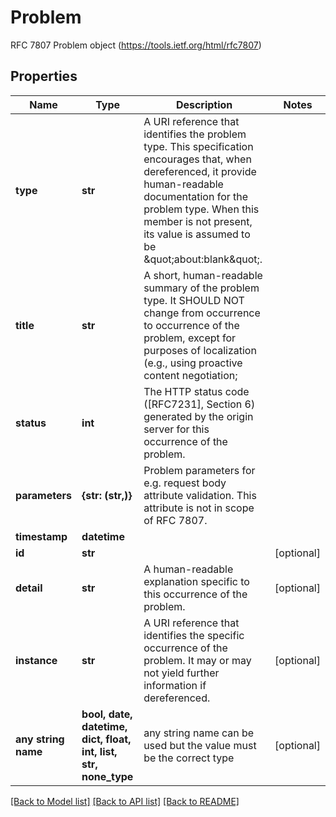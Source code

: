 # Problem

RFC 7807 Problem object (https://tools.ietf.org/html/rfc7807)

## Properties
Name | Type | Description | Notes
------------ | ------------- | ------------- | -------------
**type** | **str** | A URI reference that identifies the problem type. This specification encourages that, when dereferenced, it provide human-readable documentation for the problem type. When this member is not present, its value is assumed to be \&quot;about:blank\&quot;. | 
**title** | **str** | A short, human-readable summary of the problem type. It SHOULD NOT change from occurrence to occurrence of the problem, except for purposes of localization (e.g., using proactive content negotiation; | 
**status** | **int** | The HTTP status code ([RFC7231], Section 6) generated by the origin server for this occurrence of the problem. | 
**parameters** | **{str: (str,)}** | Problem parameters for e.g. request body attribute validation. This attribute is not in scope of RFC 7807. | 
**timestamp** | **datetime** |  | 
**id** | **str** |  | [optional] 
**detail** | **str** | A human-readable explanation specific to this occurrence of the problem. | [optional] 
**instance** | **str** | A URI reference that identifies the specific occurrence of the problem.  It may or may not yield further information if dereferenced. | [optional] 
**any string name** | **bool, date, datetime, dict, float, int, list, str, none_type** | any string name can be used but the value must be the correct type | [optional]

[[Back to Model list]](../README.md#documentation-for-models) [[Back to API list]](../README.md#documentation-for-api-endpoints) [[Back to README]](../README.md)



